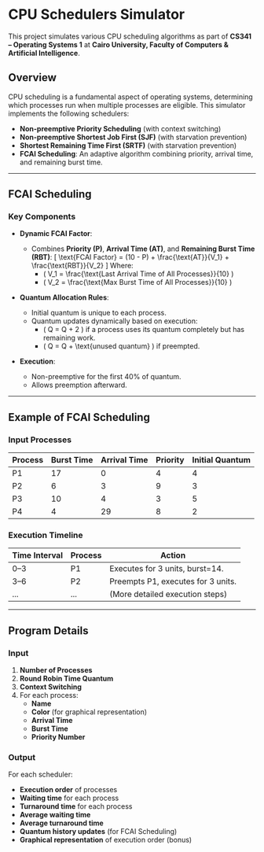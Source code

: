 # CPU Schedulers Simulator

This project simulates various CPU scheduling algorithms as part of **CS341 – Operating Systems 1** at **Cairo University, Faculty of Computers & Artificial Intelligence**.

## Overview

CPU scheduling is a fundamental aspect of operating systems, determining which processes run when multiple processes are eligible. This simulator implements the following schedulers:

- **Non-preemptive Priority Scheduling** (with context switching)
- **Non-preemptive Shortest Job First (SJF)** (with starvation prevention)
- **Shortest Remaining Time First (SRTF)** (with starvation prevention)
- **FCAI Scheduling**: An adaptive algorithm combining priority, arrival time, and remaining burst time.

---

## FCAI Scheduling

### Key Components

- **Dynamic FCAI Factor**:

  - Combines **Priority (P)**, **Arrival Time (AT)**, and **Remaining Burst Time (RBT)**:
    \[
    \text{FCAI Factor} = (10 - P) + \frac{\text{AT}}{V_1} + \frac{\text{RBT}}{V_2}
    \]
    Where:
    - \( V_1 = \frac{\text{Last Arrival Time of All Processes}}{10} \)
    - \( V_2 = \frac{\text{Max Burst Time of All Processes}}{10} \)

- **Quantum Allocation Rules**:

  - Initial quantum is unique to each process.
  - Quantum updates dynamically based on execution:
    - \( Q = Q + 2 \) if a process uses its quantum completely but has remaining work.
    - \( Q = Q + \text{unused quantum} \) if preempted.

- **Execution**:
  - Non-preemptive for the first 40% of quantum.
  - Allows preemption afterward.

---

## Example of FCAI Scheduling

### Input Processes

| Process | Burst Time | Arrival Time | Priority | Initial Quantum |
| ------- | ---------- | ------------ | -------- | --------------- |
| P1      | 17         | 0            | 4        | 4               |
| P2      | 6          | 3            | 9        | 3               |
| P3      | 10         | 4            | 3        | 5               |
| P4      | 4          | 29           | 8        | 2               |

### Execution Timeline

| Time Interval | Process | Action                             |
| ------------- | ------- | ---------------------------------- |
| 0–3           | P1      | Executes for 3 units, burst=14.    |
| 3–6           | P2      | Preempts P1, executes for 3 units. |
| ...           | ...     | (More detailed execution steps)    |

---

## Program Details

### Input

1. **Number of Processes**
2. **Round Robin Time Quantum**
3. **Context Switching**
4. For each process:
   - **Name**
   - **Color** (for graphical representation)
   - **Arrival Time**
   - **Burst Time**
   - **Priority Number**

### Output

For each scheduler:

- **Execution order** of processes
- **Waiting time** for each process
- **Turnaround time** for each process
- **Average waiting time**
- **Average turnaround time**
- **Quantum history updates** (for FCAI Scheduling)
- **Graphical representation** of execution order (bonus)
